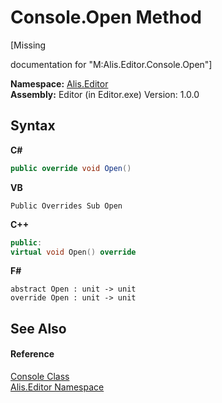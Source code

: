 # Console.Open Method 
 

\[Missing <summary> documentation for "M:Alis.Editor.Console.Open"\]

**Namespace:**&nbsp;<a href="b150ade4-39de-a232-5f06-d3cdc1b2c538">Alis.Editor</a><br />**Assembly:**&nbsp;Editor (in Editor.exe) Version: 1.0.0

## Syntax

**C#**<br />
``` C#
public override void Open()
```

**VB**<br />
``` VB
Public Overrides Sub Open
```

**C++**<br />
``` C++
public:
virtual void Open() override
```

**F#**<br />
``` F#
abstract Open : unit -> unit 
override Open : unit -> unit 
```


## See Also


#### Reference
<a href="1b49d593-56e1-26b5-88a8-1c9505524459">Console Class</a><br /><a href="b150ade4-39de-a232-5f06-d3cdc1b2c538">Alis.Editor Namespace</a><br />